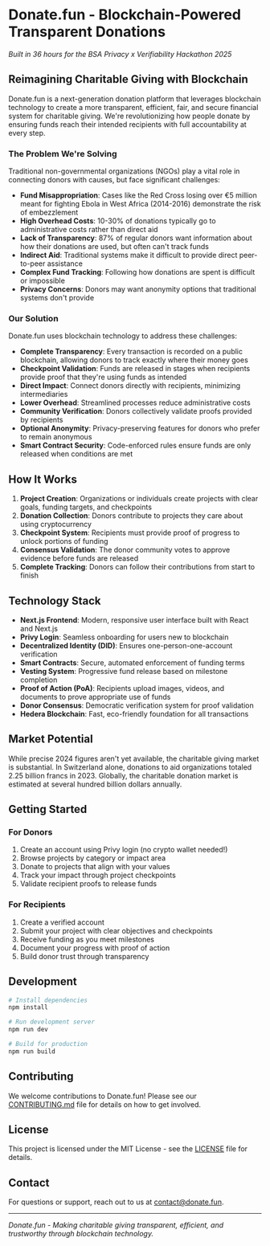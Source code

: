 # Donate.fun - Blockchain-Powered Transparent Donations

*Built in 36 hours for the BSA Privacy x Verifiability Hackathon 2025*

## Reimagining Charitable Giving with Blockchain

Donate.fun is a next-generation donation platform that leverages blockchain technology to create a more transparent, efficient, fair, and secure financial system for charitable giving. We're revolutionizing how people donate by ensuring funds reach their intended recipients with full accountability at every step.

### The Problem We're Solving

Traditional non-governmental organizations (NGOs) play a vital role in connecting donors with causes, but face significant challenges:

- **Fund Misappropriation**: Cases like the Red Cross losing over €5 million meant for fighting Ebola in West Africa (2014-2016) demonstrate the risk of embezzlement
- **High Overhead Costs**: 10-30% of donations typically go to administrative costs rather than direct aid
- **Lack of Transparency**: 87% of regular donors want information about how their donations are used, but often can't track funds
- **Indirect Aid**: Traditional systems make it difficult to provide direct peer-to-peer assistance
- **Complex Fund Tracking**: Following how donations are spent is difficult or impossible
- **Privacy Concerns**: Donors may want anonymity options that traditional systems don't provide

### Our Solution

Donate.fun uses blockchain technology to address these challenges:

- **Complete Transparency**: Every transaction is recorded on a public blockchain, allowing donors to track exactly where their money goes
- **Checkpoint Validation**: Funds are released in stages when recipients provide proof that they're using funds as intended
- **Direct Impact**: Connect donors directly with recipients, minimizing intermediaries
- **Lower Overhead**: Streamlined processes reduce administrative costs
- **Community Verification**: Donors collectively validate proofs provided by recipients
- **Optional Anonymity**: Privacy-preserving features for donors who prefer to remain anonymous
- **Smart Contract Security**: Code-enforced rules ensure funds are only released when conditions are met

## How It Works

1. **Project Creation**: Organizations or individuals create projects with clear goals, funding targets, and checkpoints
2. **Donation Collection**: Donors contribute to projects they care about using cryptocurrency
3. **Checkpoint System**: Recipients must provide proof of progress to unlock portions of funding
4. **Consensus Validation**: The donor community votes to approve evidence before funds are released
5. **Complete Tracking**: Donors can follow their contributions from start to finish

## Technology Stack

- **Next.js Frontend**: Modern, responsive user interface built with React and Next.js
- **Privy Login**: Seamless onboarding for users new to blockchain
- **Decentralized Identity (DID)**: Ensures one-person-one-account verification
- **Smart Contracts**: Secure, automated enforcement of funding terms
- **Vesting System**: Progressive fund release based on milestone completion
- **Proof of Action (PoA)**: Recipients upload images, videos, and documents to prove appropriate use of funds
- **Donor Consensus**: Democratic verification system for proof validation
- **Hedera Blockchain**: Fast, eco-friendly foundation for all transactions

## Market Potential

While precise 2024 figures aren't yet available, the charitable giving market is substantial. In Switzerland alone, donations to aid organizations totaled 2.25 billion francs in 2023. Globally, the charitable donation market is estimated at several hundred billion dollars annually.

## Getting Started

### For Donors

1. Create an account using Privy login (no crypto wallet needed!)
2. Browse projects by category or impact area
3. Donate to projects that align with your values
4. Track your impact through project checkpoints
5. Validate recipient proofs to release funds

### For Recipients

1. Create a verified account
2. Submit your project with clear objectives and checkpoints
3. Receive funding as you meet milestones
4. Document your progress with proof of action
5. Build donor trust through transparency

## Development

```bash
# Install dependencies
npm install

# Run development server
npm run dev

# Build for production
npm run build
```

## Contributing

We welcome contributions to Donate.fun! Please see our [CONTRIBUTING.md](CONTRIBUTING.md) file for details on how to get involved.

## License

This project is licensed under the MIT License - see the [LICENSE](LICENSE) file for details.

## Contact

For questions or support, reach out to us at [contact@donate.fun](mailto:contact@donate.fun).

---

_Donate.fun - Making charitable giving transparent, efficient, and trustworthy through blockchain technology._

